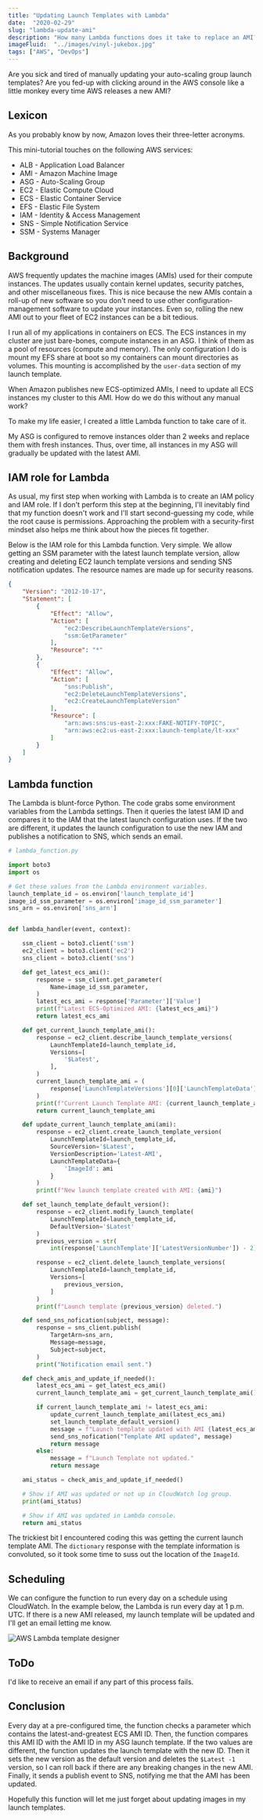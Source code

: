 ```yaml
---
title: "Updating Launch Templates with Lambda"
date:  "2020-02-29"
slug: "lambda-update-ami"
description: "How many Lambda functions does it take to replace an AMI?"
imageFluid:  "../images/vinyl-jukebox.jpg"
tags: ["AWS", "DevOps"]
---
```


Are you sick and tired of manually updating your auto-scaling group launch templates? Are you fed-up with clicking around in the AWS console like a little monkey every time AWS releases a new AMI?

## Lexicon

As you probably know by now, Amazon loves their three-letter acronyms.

This mini-tutorial touches on the following AWS services:

* ALB - Application Load Balancer
* AMI - Amazon Machine Image
* ASG - Auto-Scaling Group
* EC2 - Elastic Compute Cloud
* ECS - Elastic Container Service
* EFS - Elastic File System
* IAM - Identity & Access Management
* SNS - Simple Notification Service
* SSM - Systems Manager

## Background

AWS frequently updates the machine images (AMIs) used for their compute instances. The updates usually contain kernel updates, security patches, and other miscellaneous fixes. This is nice because the new AMIs contain a roll-up of new software so you don't need to use other configuration-management software to update your instances. Even so, rolling the new AMI out to your fleet of EC2 instances can be a bit tedious.

I run all of my applications in containers on ECS. The ECS instances in my cluster are just bare-bones, compute instances in an ASG. I think of them as a pool of resources (compute and memory). The only configuration I do is mount my EFS share at boot so my containers can mount directories as volumes. This mounting is accomplished by the `user-data` section of my launch template.

When Amazon publishes new ECS-optimized AMIs, I need to update all ECS instances my cluster to this AMI. How do we do this without any manual work?

To make my life easier, I created a little Lambda function to take care of it.

My ASG is configured to remove instances older than 2 weeks and replace them with fresh instances. Thus, over time, all instances in my ASG will gradually be updated with the latest AMI.

## IAM role for Lambda

As usual, my first step when working with Lambda is to create an IAM policy and IAM role. If I don't perform this step at the beginning, I'll inevitably find that my function doesn't work and I'll start second-guessing my code, while the root cause is permissions. Approaching the problem with a security-first mindset also helps me think about how the pieces fit together.

Below is the IAM role for this Lambda function. Very simple. We allow getting an SSM parameter with the latest launch template version, allow creating and deleting EC2 launch template versions and sending SNS notification updates. The resource names are made up for security reasons.

```json
{
    "Version": "2012-10-17",
    "Statement": [
        {
            "Effect": "Allow",
            "Action": [
                "ec2:DescribeLaunchTemplateVersions",
                "ssm:GetParameter"
            ],
            "Resource": "*"
        },
        {
            "Effect": "Allow",
            "Action": [
                "sns:Publish",
                "ec2:DeleteLaunchTemplateVersions",
                "ec2:CreateLaunchTemplateVersion"
            ],
            "Resource": [
                "arn:aws:sns:us-east-2:xxx:FAKE-NOTIFY-TOPIC",
                "arn:aws:ec2:us-east-2:xxx:launch-template/lt-xxx"
            ]
        }
    ]
}
```

## Lambda function

The Lambda is blunt-force Python. The code grabs some environment variables from the Lambda settings. Then it queries the latest IAM ID and compares it to the IAM that the latest launch configuration uses. If the two are different, it updates the launch configuration to use the new IAM and publishes a notification to SNS, which sends an email.

```python
# lambda_function.py

import boto3
import os

# Get these values from the Lambda environment variables.
launch_template_id = os.environ['launch_template_id']
image_id_ssm_parameter = os.environ['image_id_ssm_parameter']
sns_arn = os.environ['sns_arn']


def lambda_handler(event, context):

    ssm_client = boto3.client('ssm')
    ec2_client = boto3.client('ec2')
    sns_client = boto3.client('sns')

    def get_latest_ecs_ami():
        response = ssm_client.get_parameter(
            Name=image_id_ssm_parameter,
        )
        latest_ecs_ami = response['Parameter']['Value']
        print(f"Latest ECS-Optimized AMI: {latest_ecs_ami}")
        return latest_ecs_ami

    def get_current_launch_template_ami():
        response = ec2_client.describe_launch_template_versions(
            LaunchTemplateId=launch_template_id,
            Versions=[
                '$Latest',
            ],
        )
        current_launch_template_ami = (
            response['LaunchTemplateVersions'][0]['LaunchTemplateData']['ImageId']
        )
        print(f"Current Launch Template AMI: {current_launch_template_ami}")
        return current_launch_template_ami

    def update_current_launch_template_ami(ami):
        response = ec2_client.create_launch_template_version(
            LaunchTemplateId=launch_template_id,
            SourceVersion='$Latest',
            VersionDescription='Latest-AMI',
            LaunchTemplateData={
                'ImageId': ami
            }
        )
        print(f"New launch template created with AMI: {ami}")

    def set_launch_template_default_version():
        response = ec2_client.modify_launch_template(
            LaunchTemplateId=launch_template_id,
            DefaultVersion='$Latest'
        )
        previous_version = str(
            int(response['LaunchTemplate']['LatestVersionNumber']) - 2)

        response = ec2_client.delete_launch_template_versions(
            LaunchTemplateId=launch_template_id,
            Versions=[
                previous_version,
            ]
        )
        print(f"Launch template {previous_version} deleted.")

    def send_sns_nofication(subject, message):
        response = sns_client.publish(
            TargetArn=sns_arn,
            Message=message,
            Subject=subject,
        )
        print("Notification email sent.")

    def check_amis_and_update_if_needed():
        latest_ecs_ami = get_latest_ecs_ami()
        current_launch_template_ami = get_current_launch_template_ami()

        if current_launch_template_ami != latest_ecs_ami:
            update_current_launch_template_ami(latest_ecs_ami)
            set_launch_template_default_version()
            message = f"Launch template updated with AMI {latest_ecs_ami}."
            send_sns_nofication("Template AMI updated", message)
            return message
        else:
            message = f"Launch Template not updated."
            return message

    ami_status = check_amis_and_update_if_needed()

    # Show if AMI was updated or not up in CloudWatch log group.
    print(ami_status)

    # Show if AMI was updated in Lambda console.
    return ami_status

```

The trickiest bit I encountered coding this was getting the current launch template AMI. The `dictionary` response with the template information is convoluted, so it took some time to suss out the location of the `ImageId`.

## Scheduling

We can configure the function to run every day on a schedule using CloudWatch. In the example below, the Lambda is run every day at 1 p.m. UTC. If there is a new AMI released, my launch template will be updated and I'll get an email letting me know.

![AWS Lambda template designer](../images/lambda-template-designer.png)

## ToDo

I'd like to receive an email if any part of this process fails. 

## Conclusion

Every day at a pre-configured time, the function checks a parameter which contains the latest-and-greatest ECS AMI ID. Then, the function compares this AMI ID with the AMI ID in my ASG launch template. If the two values are different, the function updates the launch template with the new ID. Then it sets the new version as the default version and deletes the `$Latest -1` version, so I can roll back if there are any breaking changes in the new AMI. Finally, it sends a publish event to SNS, notifying me that the AMI has been updated.

Hopefully this function will let me just forget about updating images in my launch templates.
